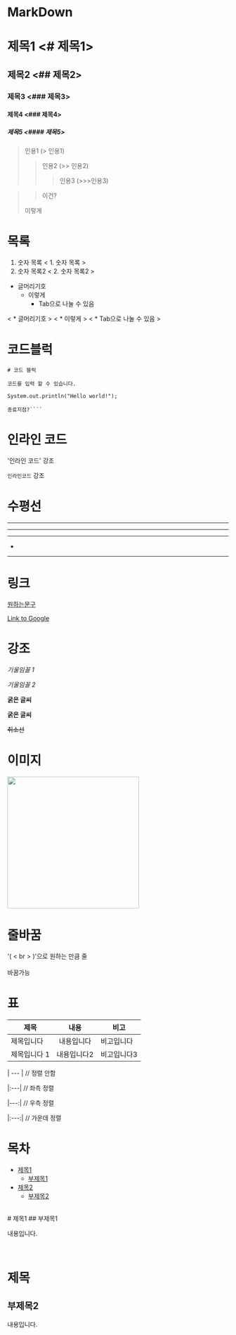 # MarkDown

# 제목1 <# 제목1>
## 제목2 <## 제목2>
### 제목3 <### 제목3>
#### 제목4 <### 제목4>
##### 제목5 <#### 제목5>

> 인용1 (> 인용1)
>> 인용2 (>> 인용2)
>>>인용3 (>>>인용3) 

>> 이건?
>
> 이렇게

# 목록
1. 숫자 목록 < 1. 숫자 목록 >
2. 숫자 목록2 < 2. 숫자 목록2 >

* 글머리기호
  * 이렇게
    * Tab으로 나눌 수 있음

< * 글머리기호 >
<  * 이렇게 >
<    * Tab으로 나눌 수 있음 >

# 코드블럭
````
# 코드 블럭

코드를 입력 할 수 있습니다.

System.out.println("Hello world!");

종료지점?````
````

# 인라인 코드

'인라인 코드' 강조

<code>인라인코드</code> 강조

# 수평선

* * *
***
- - -
-
<hr>

# 링크
[원하는문구](http://원하는링크/)

[Link to Google](http://www.google.com/)

# 강조

*기울임꼴 1*

_기울임꼴 2_

**굵은 글씨**

__굵은 글씨__

~~취소선~~

# 이미지
<img src="https://github.com/iamhoooo/TIL/assets/126745119/fb1f55a5-6aaa-4a0d-81ea-a5bb18c38da4" width="300">

# 줄바꿈
'( < br > )'으로 원하는 만큼 줄 <br><br>바꿈가능

# 표 
| 제목      |    내용    | 비고     |
|---------|:--------:|--------|
| 제목입니다   |  내용입니다   | 비고입니다  |
| 제목입니다 1 |  내용입니다2  | 비고입니다3 |


| ---     | // 정렬 안함 

|:---| // 좌측 정렬

|---:| // 우측 정렬

|:---:| // 가운데 정렬

# 목차
- [제목1](#제목1)
  - [부제목1](#부제목1) 
- [제목2](#제목2)
  - [부제목2](#부제목2)
<br>
# 제목1
## 부제목1

내용입니다.

<br>

# 제목
## 부제목2

내용입니다.

